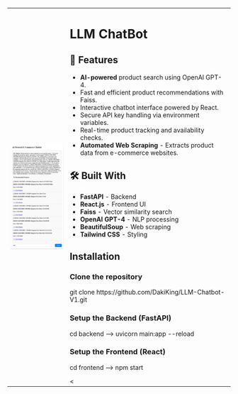<table>
    <tr>
        <td><img src="https://github.com/DakiKing/LLM-Chatbot-V1/blob/main/chat.png?raw=true" width="300px">
        </td>
        <td>
            <h1>LLM ChatBot</h1>
   
<h2>🚀 Features</h2>
        <ul>
            <li><strong>AI-powered</strong> product search using OpenAI GPT-4.</li>
            <li>Fast and efficient product recommendations with Faiss.</li>
            <li>Interactive chatbot interface powered by React.</li>
            <li>Secure API key handling via environment variables.</li>
            <li>Real-time product tracking and availability checks.</li>
            <li><strong>Automated Web Scraping</strong> - Extracts product data from e-commerce websites.</li>
        </ul>
<h2>🛠 Built With</h2>
        <ul>
            <li><strong>FastAPI</strong> - Backend</li>
            <li><strong>React.js</strong> - Frontend UI</li>
            <li><strong>Faiss</strong> - Vector similarity search</li>
            <li><strong>OpenAI GPT-4</strong> - NLP processing</li>
            <li><strong>BeautifulSoup</strong> - Web scraping</li>
            <li><strong>Tailwind CSS</strong> - Styling</li>
        </ul>


<h2>Installation </h2>
<h3>Clone the repository </h3>
<p>git clone https://github.com/DakiKing/LLM-Chatbot-V1.git</p>     
<h3> Setup the Backend (FastAPI)</h3>
<p>cd backend  --> uvicorn main:app --reload </p>
<h3> Setup the Frontend (React)</h3>
<p>cd frontend --> npm start  </p>
<
        
</td>
 </tr>
</table>
